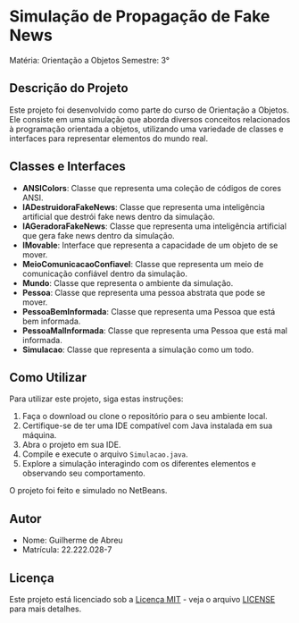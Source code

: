 # Simulação de Propagação de Fake News

Matéria: Orientação a Objetos
Semestre: 3°

## Descrição do Projeto

Este projeto foi desenvolvido como parte do curso de Orientação a Objetos. Ele consiste em uma simulação que aborda diversos conceitos relacionados à programação orientada a objetos, utilizando uma variedade de classes e interfaces para representar elementos do mundo real.

## Classes e Interfaces

- **ANSIColors**: Classe que representa uma coleção de códigos de cores ANSI.
- **IADestruidoraFakeNews**: Classe que representa uma inteligência artificial que destrói fake news dentro da simulação.
- **IAGeradoraFakeNews**: Classe que representa uma inteligência artificial que gera fake news dentro da simulação.
- **IMovable**: Interface que representa a capacidade de um objeto de se mover.
- **MeioComunicacaoConfiavel**: Classe que representa um meio de comunicação confiável dentro da simulação.
- **Mundo**: Classe que representa o ambiente da simulação.
- **Pessoa**: Classe que representa uma pessoa abstrata que pode se mover.
- **PessoaBemInformada**: Classe que representa uma Pessoa que está bem informada.
- **PessoaMalInformada**: Classe que representa uma Pessoa que está mal informada.
- **Simulacao**: Classe que representa a simulação como um todo.

## Como Utilizar

Para utilizar este projeto, siga estas instruções:

1. Faça o download ou clone o repositório para o seu ambiente local.
2. Certifique-se de ter uma IDE compatível com Java instalada em sua máquina.
3. Abra o projeto em sua IDE.
4. Compile e execute o arquivo `Simulacao.java`.
5. Explore a simulação interagindo com os diferentes elementos e observando seu comportamento.

O projeto foi feito e simulado no NetBeans.


## Autor

- Nome: Guilherme de Abreu
- Matrícula: 22.222.028-7

## Licença

Este projeto está licenciado sob a [Licença MIT](https://opensource.org/licenses/MIT) - veja o arquivo [LICENSE](LICENSE) para mais detalhes.
